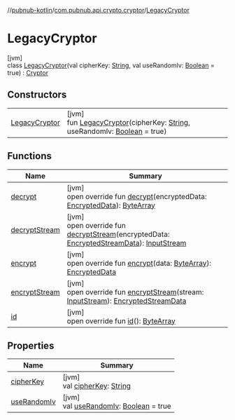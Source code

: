 //[pubnub-kotlin](../../../index.md)/[com.pubnub.api.crypto.cryptor](../index.md)/[LegacyCryptor](index.md)

# LegacyCryptor

[jvm]\
class [LegacyCryptor](index.md)(val cipherKey: [String](https://kotlinlang.org/api/latest/jvm/stdlib/kotlin/-string/index.html), val useRandomIv: [Boolean](https://kotlinlang.org/api/latest/jvm/stdlib/kotlin/-boolean/index.html) = true) : [Cryptor](../-cryptor/index.md)

## Constructors

| | |
|---|---|
| [LegacyCryptor](-legacy-cryptor.md) | [jvm]<br>fun [LegacyCryptor](-legacy-cryptor.md)(cipherKey: [String](https://kotlinlang.org/api/latest/jvm/stdlib/kotlin/-string/index.html), useRandomIv: [Boolean](https://kotlinlang.org/api/latest/jvm/stdlib/kotlin/-boolean/index.html) = true) |

## Functions

| Name | Summary |
|---|---|
| [decrypt](decrypt.md) | [jvm]<br>open override fun [decrypt](decrypt.md)(encryptedData: [EncryptedData](../../com.pubnub.api.crypto.data/-encrypted-data/index.md)): [ByteArray](https://kotlinlang.org/api/latest/jvm/stdlib/kotlin/-byte-array/index.html) |
| [decryptStream](decrypt-stream.md) | [jvm]<br>open override fun [decryptStream](decrypt-stream.md)(encryptedData: [EncryptedStreamData](../../com.pubnub.api.crypto.data/-encrypted-stream-data/index.md)): [InputStream](https://docs.oracle.com/javase/8/docs/api/java/io/InputStream.html) |
| [encrypt](encrypt.md) | [jvm]<br>open override fun [encrypt](encrypt.md)(data: [ByteArray](https://kotlinlang.org/api/latest/jvm/stdlib/kotlin/-byte-array/index.html)): [EncryptedData](../../com.pubnub.api.crypto.data/-encrypted-data/index.md) |
| [encryptStream](encrypt-stream.md) | [jvm]<br>open override fun [encryptStream](encrypt-stream.md)(stream: [InputStream](https://docs.oracle.com/javase/8/docs/api/java/io/InputStream.html)): [EncryptedStreamData](../../com.pubnub.api.crypto.data/-encrypted-stream-data/index.md) |
| [id](id.md) | [jvm]<br>open override fun [id](id.md)(): [ByteArray](https://kotlinlang.org/api/latest/jvm/stdlib/kotlin/-byte-array/index.html) |

## Properties

| Name | Summary |
|---|---|
| [cipherKey](cipher-key.md) | [jvm]<br>val [cipherKey](cipher-key.md): [String](https://kotlinlang.org/api/latest/jvm/stdlib/kotlin/-string/index.html) |
| [useRandomIv](use-random-iv.md) | [jvm]<br>val [useRandomIv](use-random-iv.md): [Boolean](https://kotlinlang.org/api/latest/jvm/stdlib/kotlin/-boolean/index.html) = true |
